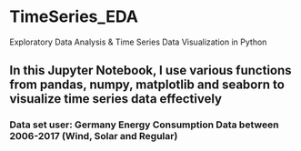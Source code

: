 # TimeSeries_EDA
Exploratory Data Analysis &amp; Time Series Data Visualization in Python

## In this Jupyter Notebook, I use various functions from pandas, numpy, matplotlib and seaborn to visualize time series data effectively

### Data set user: Germany Energy Consumption Data between 2006-2017 (Wind, Solar and Regular)
